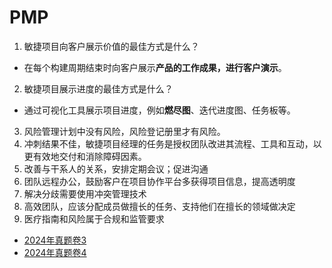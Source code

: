 # PMP

1. 敏捷项目向客户展示价值的最佳方式是什么？
- 在每个构建周期结束时向客户展示**产品的工作成果，进行客户演示**。
2. 敏捷项目展示进度的最佳方式是什么？
- 通过可视化工具展示项目进度，例如**燃尽图**、迭代进度图、任务板等。
3. 风险管理计划中没有风险，风险登记册里才有风险。
4. 冲刺结果不佳，敏捷项目经理的任务是授权团队改进其流程、工具和互动，以更有效地交付和消除障碍因素。
5. 改善与干系人的关系，安排定期会议；促进沟通
6. 团队远程办公，鼓励客户在项目协作平台多获得项目信息，提高透明度
7. 解决分歧需要使用冲突管理技术
8. 高效团队，应该分配成员做擅长的任务、支持他们在擅长的领域做决定
9. 医疗指南和风险属于合规和监管要求


- [2024年真题卷3](2024年真题卷3.md)
- [2024年真题卷4](2024年真题卷4.md)